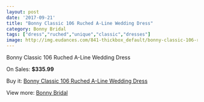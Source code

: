 ```yaml
---
layout: post
date: '2017-09-21'
title: "Bonny Classic 106 Ruched A-Line Wedding Dress"
category: Bonny Bridal
tags: ["dress","ruched","unique","classic","dresses"]
image: http://img.eudances.com/841-thickbox_default/bonny-classic-106-ruched-a-line-wedding-dress.jpg
---
```

Bonny Classic 106 Ruched A-Line Wedding Dress

On Sales: **$335.99**
<a href="https://www.eudances.com/en/bonny-bridal/287-bonny-classic-106-ruched-a-line-wedding-dress.html"><amp-img layout="responsive" width="600" height="600" src="//img.eudances.com/841-thickbox_default/bonny-classic-106-ruched-a-line-wedding-dress.jpg" alt="Bonny Classic 106 Ruched A-Line Wedding Dress 0" /></a>
<a href="https://www.eudances.com/en/bonny-bridal/287-bonny-classic-106-ruched-a-line-wedding-dress.html"><amp-img layout="responsive" width="600" height="600" src="//img.eudances.com/843-thickbox_default/bonny-classic-106-ruched-a-line-wedding-dress.jpg" alt="Bonny Classic 106 Ruched A-Line Wedding Dress 1" /></a>
<a href="https://www.eudances.com/en/bonny-bridal/287-bonny-classic-106-ruched-a-line-wedding-dress.html"><amp-img layout="responsive" width="600" height="600" src="//img.eudances.com/842-thickbox_default/bonny-classic-106-ruched-a-line-wedding-dress.jpg" alt="Bonny Classic 106 Ruched A-Line Wedding Dress 2" /></a>

Buy it: [Bonny Classic 106 Ruched A-Line Wedding Dress](https://www.eudances.com/en/bonny-bridal/287-bonny-classic-106-ruched-a-line-wedding-dress.html "Bonny Classic 106 Ruched A-Line Wedding Dress")

View more: [Bonny Bridal](https://www.eudances.com/en/3-bonny-bridal "Bonny Bridal")